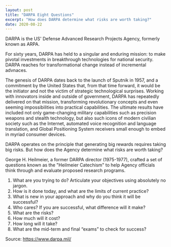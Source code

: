 ```yaml
---
layout: post
title: "DARPA Eight Questions"
excerpt: "How does DARPA determine what risks are worth taking?"
date: 2020-08-22
---
```


DARPA is the US' Defense Advanced Research Projects Agency, formerly known as ARPA.

For sixty years, DARPA has held to a singular and enduring mission: to make pivotal investments in breakthrough technologies for national security. DARPA reaches for transformational change instead of incremental advnaces.

The genesis of DARPA dates back to the launch of Sputnik in 1957, and a commitment by the United States that, from that time forward, it would be the initiator and not the victim of strategic technological surprises. Working with innovators inside and outside of government, DARPA has repeatedly delivered on that mission, transforming revolutionary concepts and even seeming impossibilities into practical capabilities. The ultimate results have included not only game-changing military capabilities such as precision weapons and stealth technology, but also such icons of modern civilian society such as the Internet, automated voice recognition and language translation, and Global Positioning System receivers small enough to embed in myriad consumer devices.

DARPA operates on the principle that generating big rewards requires taking big risks. But how does the Agency determine what risks are worth taking? 

George H. Heilmeier, a former DARPA director (1975-1977), crafted a set of questions known as the "Heilmeier Catechism" to help Agency officials think through and evaluate proposed research programs. 

1. What are you trying to do? Articulate your objectives using absolutely no jargon. 
2. How is it done today, and what are the limits of current practice? 
3. What is new in your approach and why do you think it will be successful? 
4. Who cares? If you are successful, what difference will it make? 
5. What are the risks? 
6. How much will it cost? 
7. How long will it take? 
8. What are the mid-term and final “exams” to check for success?

Source: https://www.darpa.mil/
